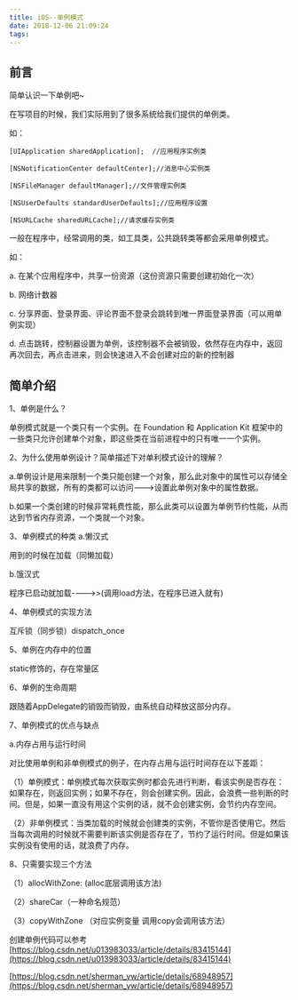 ```yaml
---
title: iOS--单例模式
date: 2018-12-06 21:09:24
tags:
---
```

前言
----
简单认识一下单例吧~

在写项目的时候，我们实际用到了很多系统给我们提供的单例类。

如：

	[UIApplication sharedApplication];  //应用程序实例类
	
	[NSNotificationCenter defaultCenter];//消息中心实例类
	
	[NSFileManager defaultManager];//文件管理实例类
	
	[NSUserDefaults standardUserDefaults];//应用程序设置
	
	[NSURLCache sharedURLCache];//请求缓存实例类


一般在程序中，经常调用的类，如工具类，公共跳转类等都会采用单例模式。

如：

a. 在某个应用程序中，共享一份资源（这份资源只需要创建初始化一次）

b. 网络计数器

c. 分享界面、登录界面、评论界面不登录会跳转到唯一界面登录界面（可以用单例实现）

d. 点击跳转，控制器设置为单例，该控制器不会被销毁，依然存在内存中，返回再次回去，再点击进来，则会快速进入不会创建对应的新的控制器

简单介绍
----

1、单例是什么？

单例模式就是一个类只有一个实例。在 Foundation 和 Application Kit 框架中的一些类只允许创建单个对象，即这些类在当前进程中的只有唯一一个实例。

2、为什么使用单例设计？简单描述下对单利模式设计的理解？

a.单例设计是用来限制一个类只能创建一个对象，那么此对象中的属性可以存储全局共享的数据，所有的类都可以访问--->设置此单例对象中的属性数据。

b.如果一个类创建的时候非常耗费性能，那么此类可以设置为单例节约性能，从而达到节省内存资源，一个类就一个对象。

3、单例模式的种类
a.懒汉式

用到的时候在加载（同懒加载）

b.饿汉式

程序已启动就加载---->>(调用load方法，在程序已进入就有)

4、单例模式的实现方法

互斥锁（同步锁）dispatch_once

5、单例在内存中的位置

static修饰的，存在常量区

6、单例的生命周期

跟随着AppDelegate的销毁而销毁，由系统自动释放这部分内存。

7、单例模式的优点与缺点

a.内存占用与运行时间

对比使用单例和非单例模式的例子，在内存占用与运行时间存在以下差距：

（1）单例模式：单例模式每次获取实例时都会先进行判断，看该实例是否存在：如果存在，则返回实例；如果不存在，则会创建实例。因此，会浪费一些判断的时间。但是，如果一直没有用这个实例的话，就不会创建实例，会节约内存空间。

（2）非单例模式：当类加载的时候就会创建类的实例，不管你是否使用它。然后当每次调用的时候就不需要判断该实例是否存在了，节约了运行时间。但是如果该实例没有使用的话，就浪费了内存。

8、只需要实现三个方法

（1）allocWithZone: (alloc底层调用该方法)

（2）shareCar（一种命名规范）

（3）copyWithZone （对应实例变量 调用copy会调用该方法）

创建单例代码可以参考 [https://blog.csdn.net/u013983033/article/details/83415144](https://blog.csdn.net/u013983033/article/details/83415144)

[https://blog.csdn.net/sherman_yw/article/details/68948957](https://blog.csdn.net/sherman_yw/article/details/68948957)